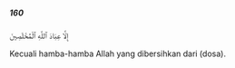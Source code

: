 ##### 160

<span class="ayah">إِلَّا عِبَادَ ٱللَّهِ ٱلْمُخْلَصِينَ</span>

<span class="ayah_translation">Kecuali hamba-hamba Allah yang dibersihkan dari (dosa).</span>
